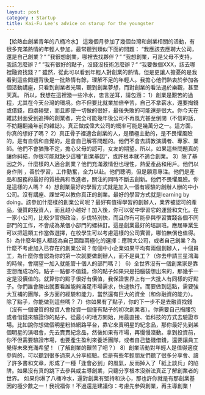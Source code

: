```yaml
---
layout: post
category : Startup
title: Kai-Fu Lee's advice on starup for the youngster
---
```


【給熱血創業青年的八桶冷水】
這幾個月參加了幾個台灣和創業相關的活動，有很多充滿熱情的年輕人參加。最常聽到類似下面的問題：
“我應該去應聘大公司，還是自己創業？“
”我很想創業，哪裡去找夥伴？“
”我想創業，可是父母不支持，我該怎麼辦？“
”我有很好的點子，沒錢沒技術怎麼辦？“
“我要做個XXX，該去哪裡融資找錢？”
雖然，從此可以看到年輕人對創業的熱情。但是更讓人擔憂的是我看到這些問題背後是一批熱情有餘，理解不足的年輕人。我擔心他們熱衷於參加各個活動講座，只看到創業者光環，聽到創業夢想，而對創業的看法過於樂觀，甚至天真。
所以，我想在這裡潑一些冷水，忠言逆耳，請包涵：
1）創業是艱苦的過程，尤其在今天台灣的環境。你不但要比就業加倍辛苦，自己不拿薪水，還要掏錢或借錢，四處碰壁，而且即便一切做的很好，最後失敗的可能還是很大。你今天在雜誌封面受到追捧的創業者，完全可能幾年後公司不再風光甚至倒閉（不信的話，不妨翻翻幾年前的雜誌）。真正做成偉大公司的概率可能是幾萬分之一。這方面，你真的想好了嗎？
2）真正骨子裡適合創業的人，是積極主動的，是不畏懼風險的，是有自信和自覺的，是會自己解答問題的。他們不會去請教演講者、專家、業師。他們不會猶豫不定，擔心父母的認可，女友的期望。所以，如果這些問題真的讓你糾結，你很可能就缺少這種”創業基因“，或許根本就不適合創業。
3）除了基因之外，什麼樣的人適合創業？他們充滿激情但也理性，熱愛產品和用戶。他們以身作則 ，善於學習，工作勤奮，全力以赴。他們聰明，但是願意專注。他們是產品和服務的最好的質檢員和改進者，關注的同時不斷去創新。他們不畏懼風險。你是這樣的人嗎？
4）想創業最好的學習方式就是加入一個有經驗的創辦人辦的中小公司。沒有講座、課堂可以教你真正的創業。最好的學習方式就是learning by doing。該參加什麼樣的創業公司呢？最好有值得學習的創辦人，業界被認可的產品，優質的投資人，而且越小越好！加入後，你可以從中學習它的運營和文化。在一家小公司，比較少官僚政治，步伐特別快，而且你有可能參與學習實踐各個不同部門的工作，不會成為某個小部門的螺絲釘。這是創業最好的培訓班。應屆畢業生可以把這類工作當做選擇，在校學生可以考慮這樣的公司實習，哪怕無償也值得。
5）為什麼年輕人都認為自己面臨兩極化的選擇：應聘大公司，或者自己創業？為什麼不考慮加入已存在的創業公司？每個中小企業如果平均有兩個創辦人，十個員工，為什麼你會認為你的第一次就要做創辦人，而不是員工？（你去申請三星鴻海的時候，會期望一加入就能管十個人的部門嗎？）
6）全世界沒有一個創業家是靠空想而成功的。點子一點都不值錢。你的點子如果只是拍腦袋想出來的，那幾乎一定是沒價值的。就算你的點子很好有價值，我保證世界上有一大批人有同樣的好點子。你們誰會勝出就要看誰能夠滿足市場需求，快速執行。而要做到這點，需要強大互補的團隊，多方面的經驗和能力，當然還有巨大的資金（和你融資的能力）。除了點子，你能做到這些嗎？
7）你如果有了點子，你的下一步不是去融資找錢（沒有一個優質的投資人會投資一個僅有點子的初次創業者）。你需要自己掏腰包或者借錢來驗證你的點子。從最小的地方開始，用最直接、低科技的方式去驗證市場。比如說你想做個明星粉絲網路平台，靠它來賣明星的紀念品，那你最好先到某個明星的演唱會，先去賣賣紀念品，然後如果有市場，再慢慢滾動。拿到投資前，你不但需要驗證市場，也要產生盈利來養活團隊，或者自己墊錢借錢，還要讓員工覺得未來充滿希望！（了解創業的艱苦了吧？）
8）創業活動對年輕人是值得適度參與的，可以聽到很多過來人分享經驗。但是有些年輕朋友們聽了很多分享會、讀了許多書和文章，形成了一種「逢會必到」的風氣，反而掉入了「紙上談兵」的陷阱。如果沒有真的跳下去參與或主導創業，只聽分享根本沒辦法真正了解創業者的世界。
如果你淋了八桶冷水，還對創業有堅持和決心，那也許你就是有那創業基因的極少數之一！我祝福你！不過還是建議你：考慮先參與創業，再主導創業！